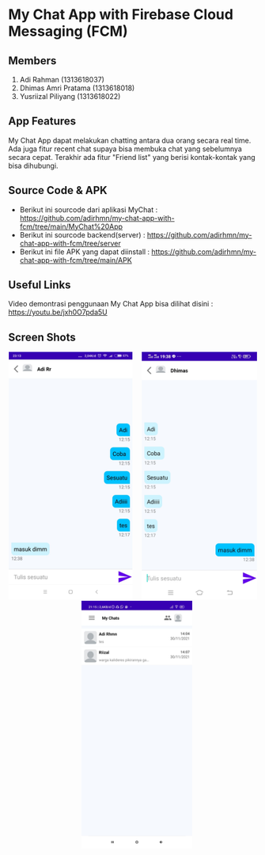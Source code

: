 # My Chat App with Firebase Cloud Messaging (FCM)

## Members

1. Adi Rahman (1313618037)
2. Dhimas Amri Pratama (1313618018)
3. Yusriizal Piliyang (1313618022)

## App Features

My Chat App dapat melakukan chatting antara dua orang secara real time.
Ada juga fitur recent chat supaya bisa membuka chat yang sebelumnya secara cepat.
Terakhir ada fitur "Friend list" yang berisi kontak-kontak yang bisa dihubungi.

## Source Code & APK 
- Berikut ini sourcode dari aplikasi MyChat : https://github.com/adirhmn/my-chat-app-with-fcm/tree/main/MyChat%20App
- Berikut ini sourcode backend(server) : https://github.com/adirhmn/my-chat-app-with-fcm/tree/server
- Berikut ini file APK yang dapat diinstall : https://github.com/adirhmn/my-chat-app-with-fcm/tree/main/APK

## Useful Links

Video demontrasi penggunaan My Chat App bisa dilihat disini : https://youtu.be/jxh0O7pda5U


## Screen Shots 


<p align="center">
  <img height="500" src="Screenshots/SS1.jpeg">
  &nbsp &nbsp
  <img height="500" src="Screenshots/SS2.jpeg">
  &nbsp &nbsp
  <img height="500" src="Screenshots/SS3.jpeg">
</p>
